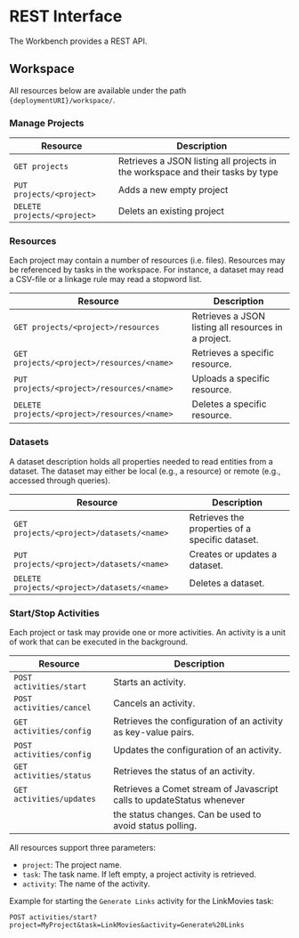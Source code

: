 # REST Interface

The Workbench provides a REST API.

## Workspace

All resources below are available under the path `{deploymentURI}/workspace/`.

### Manage Projects

| Resource                    | Description                                                                    |
| --------------------------- | ------------------------------------------------------------------------------ |
| `GET projects`              | Retrieves a JSON listing all projects in the workspace and their tasks by type |
| `PUT projects/<project>`    | Adds a new empty project                                                       |   
| `DELETE projects/<project>` | Delets an existing project                                                     |

### Resources

Each project may contain a number of resources (i.e. files). 
Resources may be referenced by tasks in the workspace.
For instance, a dataset may read a CSV-file or a linkage rule may read a stopword list.

| Resource                                      | Description                                          |
| --------------------------------------------- | ---------------------------------------------------- |
| `GET projects/<project>/resources `           | Retrieves a JSON listing all resources in a project. |
| `GET projects/<project>/resources/<name> `    | Retrieves a specific resource.                       |   
| `PUT projects/<project>/resources/<name> `    | Uploads a specific resource.                         |   
| `DELETE projects/<project>/resources/<name> ` | Deletes a specific resource.                         |   

### Datasets

A dataset description holds all properties needed to read entities from a dataset.
The dataset may either be local (e.g., a resource) or remote (e.g., accessed through queries).

| Resource | Description |
| --- | --- |
| `GET projects/<project>/datasets/<name> ` | Retrieves the properties of a specific dataset. |   
| `PUT projects/<project>/datasets/<name> ` | Creates or updates a dataset. |   
| `DELETE projects/<project>/datasets/<name> ` | Deletes a dataset. |   

### Start/Stop Activities

Each project or task may provide one or more activities. An activity is a unit of work that can be executed in the background.

| Resource | Description |
| --- | --- |
| `POST activities/start` | Starts an activity. |
| `POST activities/cancel` | Cancels an activity. |
| `GET activities/config` | Retrieves the configuration of an activity as key-value pairs. |
| `POST activities/config` | Updates the configuration of an activity. |
| `GET activities/status` | Retrieves the status of an activity. |
| `GET activities/updates` | Retrieves a Comet stream of Javascript calls to updateStatus whenever |
|                          | the status changes. Can be used to avoid status polling. |

All resources support three parameters:

- `project`: The project name.
- `task`: The task name. If left empty, a project activity is retrieved.
- `activity`: The name of the activity.

Example for starting the `Generate Links` activity for the LinkMovies task:

    POST activities/start?project=MyProject&task=LinkMovies&activity=Generate%20Links
    
    